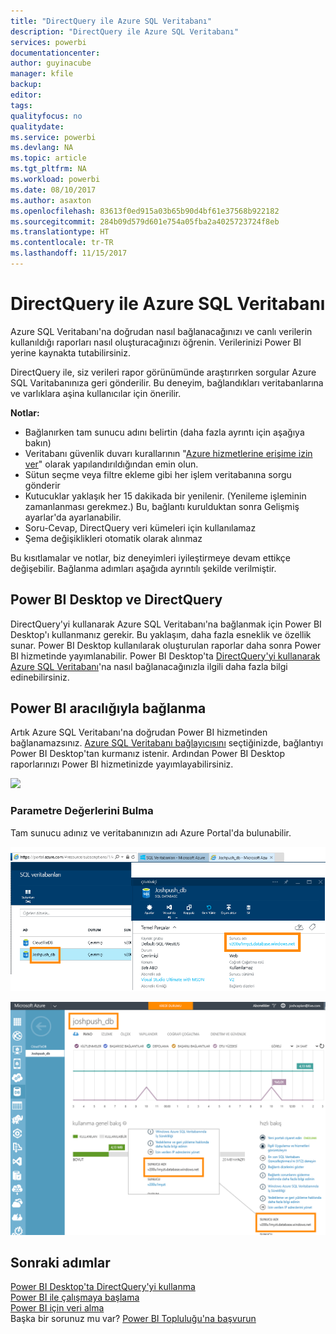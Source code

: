 ```yaml
---
title: "DirectQuery ile Azure SQL Veritabanı"
description: "DirectQuery ile Azure SQL Veritabanı"
services: powerbi
documentationcenter: 
author: guyinacube
manager: kfile
backup: 
editor: 
tags: 
qualityfocus: no
qualitydate: 
ms.service: powerbi
ms.devlang: NA
ms.topic: article
ms.tgt_pltfrm: NA
ms.workload: powerbi
ms.date: 08/10/2017
ms.author: asaxton
ms.openlocfilehash: 83613f0ed915a03b65b90d4bf61e37568b922182
ms.sourcegitcommit: 284b09d579d601e754a05fba2a4025723724f8eb
ms.translationtype: HT
ms.contentlocale: tr-TR
ms.lasthandoff: 11/15/2017
---
```

# <a name="azure-sql-database-with-directquery"></a>DirectQuery ile Azure SQL Veritabanı
Azure SQL Veritabanı'na doğrudan nasıl bağlanacağınızı ve canlı verilerin kullanıldığı raporları nasıl oluşturacağınızı öğrenin. Verilerinizi Power BI yerine kaynakta tutabilirsiniz.

DirectQuery ile, siz verileri rapor görünümünde araştırırken sorgular Azure SQL Varitabanınıza geri gönderilir. Bu deneyim, bağlandıkları veritabanlarına ve varlıklara aşina kullanıcılar için önerilir.

**Notlar:**

* Bağlanırken tam sunucu adını belirtin (daha fazla ayrıntı için aşağıya bakın)
* Veritabanı güvenlik duvarı kurallarının "[Azure hizmetlerine erişime izin ver](https://msdn.microsoft.com/library/azure/ee621782.aspx)" olarak yapılandırıldığından emin olun.
* Sütun seçme veya filtre ekleme gibi her işlem veritabanına sorgu gönderir
* Kutucuklar yaklaşık her 15 dakikada bir yenilenir. (Yenileme işleminin zamanlanması gerekmez.) Bu, bağlantı kurulduktan sonra Gelişmiş ayarlar'da ayarlanabilir.
* Soru-Cevap, DirectQuery veri kümeleri için kullanılamaz
* Şema değişiklikleri otomatik olarak alınmaz

Bu kısıtlamalar ve notlar, biz deneyimleri iyileştirmeye devam ettikçe değişebilir. Bağlanma adımları aşağıda ayrıntılı şekilde verilmiştir. 

## <a name="power-bi-desktop-and-directquery"></a>Power BI Desktop ve DirectQuery
DirectQuery'yi kullanarak Azure SQL Veritabanı'na bağlanmak için Power BI Desktop'ı kullanmanız gerekir. Bu yaklaşım, daha fazla esneklik ve özellik sunar. Power BI Desktop kullanılarak oluşturulan raporlar daha sonra Power BI hizmetinde yayımlanabilir. Power BI Desktop'ta [DirectQuery'yi kullanarak Azure SQL Veritabanı](desktop-use-directquery.md)'na nasıl bağlanacağınızla ilgili daha fazla bilgi edinebilirsiniz. 

## <a name="connecting-through-power-bi"></a>Power BI aracılığıyla bağlanma
Artık Azure SQL Veritabanı'na doğrudan Power BI hizmetinden bağlanamazsınız. [Azure SQL Veritabanı bağlayıcısını](https://app.powerbi.com/getdata/bigdata/azure-sql-database-with-live-connect) seçtiğinizde, bağlantıyı Power BI Desktop'tan kurmanız istenir. Ardından Power BI Desktop raporlarınızı Power BI hizmetinizde yayımlayabilirsiniz. 

![](media/service-azure-sql-database-with-direct-connect/azure-sql-database-in-power-bi.png)

### <a name="finding-parameter-values"></a>Parametre Değerlerini Bulma
Tam sunucu adınız ve veritabanınızın adı Azure Portal'da bulunabilir.

![](media/service-azure-sql-database-with-direct-connect/azureportnew_update.png)

![](media/service-azure-sql-database-with-direct-connect/azureportal_update.png)

## <a name="next-steps"></a>Sonraki adımlar
[Power BI Desktop'ta DirectQuery'yi kullanma](desktop-use-directquery.md)  
[Power BI ile çalışmaya başlama](service-get-started.md)  
[Power BI için veri alma](service-get-data.md)  
Başka bir sorunuz mu var? [Power BI Topluluğu'na başvurun](http://community.powerbi.com/)

